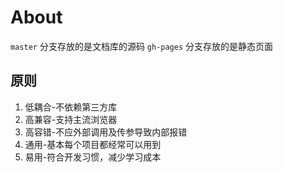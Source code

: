 # About

`master` 分支存放的是文档库的源码
`gh-pages` 分支存放的是静态页面

## 原则

1. 低耦合-不依赖第三方库
2. 高兼容-支持主流浏览器
3. 高容错-不应外部调用及传参导致内部报错
4. 通用-基本每个项目都经常可以用到
5. 易用-符合开发习惯，减少学习成本
